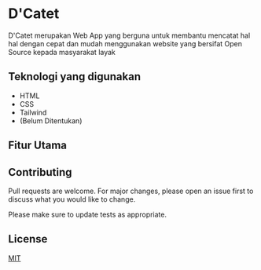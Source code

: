 # D'Catet

D'Catet merupakan Web App yang berguna untuk membantu mencatat hal hal dengan cepat dan mudah menggunakan website yang bersifat Open Source kepada masyarakat layak

## Teknologi yang digunakan
- HTML
- CSS
- Tailwind
- (Belum Ditentukan)

## Fitur Utama


## Contributing

Pull requests are welcome. For major changes, please open an issue first
to discuss what you would like to change.

Please make sure to update tests as appropriate.

## License

[MIT](https://choosealicense.com/licenses/mit/)